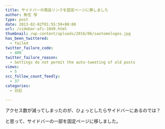 ```yaml
---
title: サイドバーの商品リンクを固定ページに移しました
author: 魚住 惇
type: post
date: 2013-02-02T01:55:59+00:00
url: /sidebar-afi-1049.html
thumbnail: /wp-content/uploads/2016/06/saotomelogos.jpg
has_been_twittered:
  - failed
twitter_failure_code:
  - 400
twitter_failure_reason:
  - Settings do not permit the auto-tweeting of old posts
views:
  - 5
scc_follow_count_feedly:
  - 37
categories:
  - 日記

---
```

アクセス数が減ってしまったのが、ひょっとしたらサイドバーにあるのでは？

と思って、サイドバーの一部を固定ページに移しました。